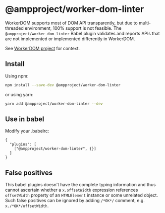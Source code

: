 # @ampproject/worker-dom-linter

WorkerDOM supports most of DOM API transparently, but due to multi-threaded
environment, 100% support is not feasible. The `@ampproject/worker-dom-linter`
Babel plugin validates and reports APIs that are not implemented or implemented
differently in WorkerDOM.

See [WorkerDOM project](https://github.com/ampproject/worker-dom/) for context.

## Install

Using npm:

```sh
npm install --save-dev @ampproject/worker-dom-linter
```

or using yarn:

```sh
yarn add @ampproject/worker-dom-linter --dev
```

## Use in babel

Modify your .babelrc:

```
{
  "plugins": [
    ["@ampproject/worker-dom-linter", {}]
  ]
}
```

## False positives

This babel plugins doesn't have the complete typing information and thus cannot
ascertain whether a `x.offsetWidth` expression references `offsetWidth` property
of an `HTMLElement` instance or some unrelated object. Such false positives
can be ignored by adding `/*OK*/` comment, e.g. `x./*OK*/offsetWidth`.
